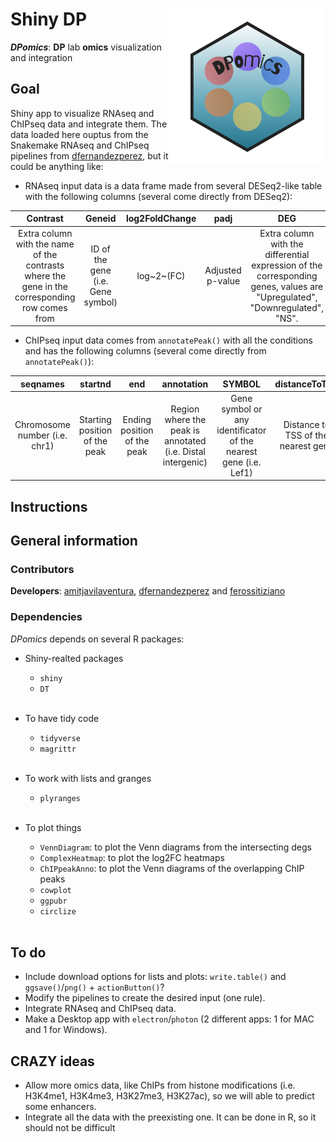 # Shiny DP <img src="www/DPomics_logo.png" align="right" alt="" width="250" />

_**DPomics**_: **DP** lab **omics** visualization and integration

## Goal

Shiny app to visualize RNAseq and ChIPseq data and integrate them. The data loaded here ouptus from the Snakemake RNAseq and ChIPseq pipelines from [dfernandezperez](https://github.com/dfernandezperez/), but it could be anything like:

* RNAseq input data is a data frame made from several DESeq2-like table with the following columns (several come directly from DESeq2):

Contrast | Geneid | log2FoldChange | padj | DEG | 
:------: | :----: | :------------: | :--: | :-: |
Extra column with the name of the contrasts where the gene in the corresponding row comes from | ID of the gene (i.e. Gene symbol) | log~2~(FC) | Adjusted p-value | Extra column with the differential expression of the corresponding genes, values are "Upregulated", "Downregulated", "NS".

* ChIPseq input data comes from `annotatePeak()` with all the conditions and has the following columns (several come directly from `annotatePeak()`):

seqnames | startnd | end | annotation | SYMBOL | distanceToTSS | condition |
:------: | :----: | :------------: | :--: | :-: | :-----------: | :------: |
Chromosome number (i.e. chr1) | Starting position of the peak | Ending position of the peak | Region where the peak is annotated (i.e. Distal intergenic) | Gene symbol or any identificator of the nearest gene (i.e. Lef1) | Distance to TSS of the nearest gene | Extra column with the condition of the corresponding peak.



## Instructions

## General information

### Contributors

**Developers**: [amitjavilaventura](https://github.com/amitjavilaventura/), [dfernandezperez](https://github.com/dfernandezperez/) and [ferossitiziano](https://github.com/ferossitiziano/)

### Dependencies

*DPomics* depends on several R packages:

* Shiny-realted packages

   + `shiny`
   + `DT` <br><br>

* To have tidy code

   + `tidyverse`
   + `magrittr` <br><br>

* To work with lists and granges

   + `plyranges`<br><br>

* To plot things

   + `VennDiagram`: to plot the Venn diagrams from the intersecting degs
   + `ComplexHeatmap`: to plot the log2FC heatmaps
   + `ChIPpeakAnno`: to plot the Venn diagrams of the overlapping ChIP peaks
   + `cowplot`
   + `ggpubr`
   + `circlize` <br><br>
   

## To do

* Include download options for lists and plots: `write.table()` and `ggsave()`/`png()` + `actionButton()`?
* Modify the pipelines to create the desired input (one rule).
* Integrate RNAseq and ChIPseq data.
* Make a Desktop app with `electron`/`photon` (2 different apps: 1 for MAC and 1 for Windows).

## CRAZY ideas

* Allow more omics data, like ChIPs from histone modifications (i.e. H3K4me1, H3K4me3, H3K27me3, H3K27ac), so we will able to predict some enhancers.
* Integrate all the data with the preexisting one. It can be done in R, so it should not be difficult
  